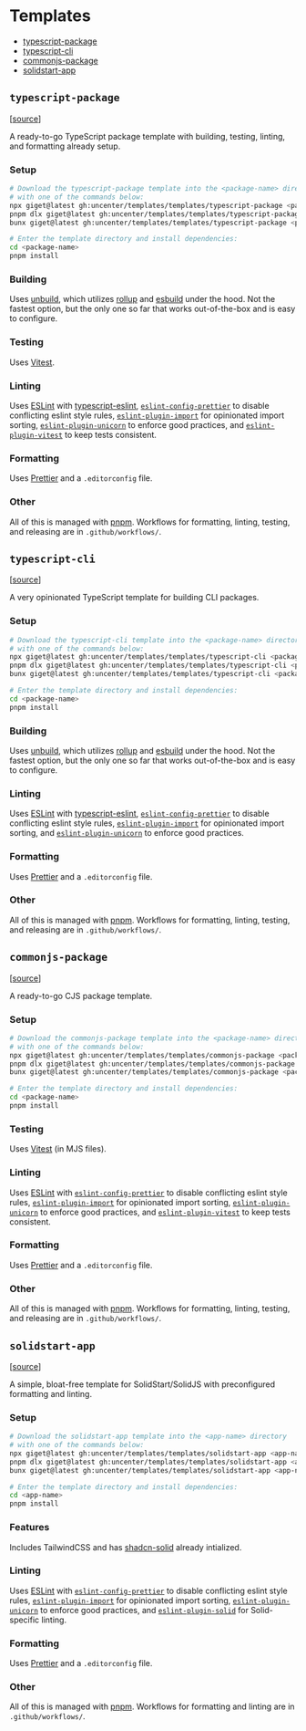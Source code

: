 # Templates

-   [typescript-package](#typescript-package)
-   [typescript-cli](#typescript-cli)
-   [commonjs-package](#commonjs-package)
-   [solidstart-app](#solidstart-app)

## `typescript-package`

[[source](templates/typescript-package/)]

A ready-to-go TypeScript package template with building, testing, linting, and formatting already setup.

### Setup

```sh
# Download the typescript-package template into the <package-name> directory
# with one of the commands below:
npx giget@latest gh:uncenter/templates/templates/typescript-package <package-name>
pnpm dlx giget@latest gh:uncenter/templates/templates/typescript-package <package-name>
bunx giget@latest gh:uncenter/templates/templates/typescript-package <package-name>

# Enter the template directory and install dependencies:
cd <package-name>
pnpm install
```

### Building

Uses [unbuild](https://github.com/unjs/unbuild), which utilizes [rollup](https://rollupjs.org/) and [esbuild](https://github.com/evanw/esbuild) under the hood. Not the fastest option, but the only one so far that works out-of-the-box and is easy to configure.

### Testing

Uses [Vitest](https://vitest.dev/).

### Linting

Uses [ESLint](https://eslint.org/) with [typescript-eslint](https://typescript-eslint.io/), [`eslint-config-prettier`](https://github.com/prettier/eslint-config-prettier) to disable conflicting eslint style rules, [`eslint-plugin-import`](https://github.com/import-js/eslint-plugin-import) for opinionated import sorting, [`eslint-plugin-unicorn`](https://github.com/sindresorhus/eslint-plugin-unicorn) to enforce good practices, and [`eslint-plugin-vitest`](https://github.com/veritem/eslint-plugin-vitest) to keep tests consistent.

### Formatting

Uses [Prettier](https://prettier.io/) and a `.editorconfig` file.

### Other

All of this is managed with [pnpm](https://pnpm.io/). Workflows for formatting, linting, testing, and releasing are in `.github/workflows/`.

## `typescript-cli`

[[source](templates/typescript-cli/)]

A very opinionated TypeScript template for building CLI packages.

### Setup

```sh
# Download the typescript-cli template into the <package-name> directory
# with one of the commands below:
npx giget@latest gh:uncenter/templates/templates/typescript-cli <package-name>
pnpm dlx giget@latest gh:uncenter/templates/templates/typescript-cli <package-name>
bunx giget@latest gh:uncenter/templates/templates/typescript-cli <package-name>

# Enter the template directory and install dependencies:
cd <package-name>
pnpm install
```

### Building

Uses [unbuild](https://github.com/unjs/unbuild), which utilizes [rollup](https://rollupjs.org/) and [esbuild](https://github.com/evanw/esbuild) under the hood. Not the fastest option, but the only one so far that works out-of-the-box and is easy to configure.

### Linting

Uses [ESLint](https://eslint.org/) with [typescript-eslint](https://typescript-eslint.io/), [`eslint-config-prettier`](https://github.com/prettier/eslint-config-prettier) to disable conflicting eslint style rules, [`eslint-plugin-import`](https://github.com/import-js/eslint-plugin-import) for opinionated import sorting, and [`eslint-plugin-unicorn`](https://github.com/sindresorhus/eslint-plugin-unicorn) to enforce good practices.

### Formatting

Uses [Prettier](https://prettier.io/) and a `.editorconfig` file.

### Other

All of this is managed with [pnpm](https://pnpm.io/). Workflows for formatting, linting, testing, and releasing are in `.github/workflows/`.

## `commonjs-package`

[[source](templates/commonjs-package/)]

A ready-to-go CJS package template.

### Setup

```sh
# Download the commonjs-package template into the <package-name> directory
# with one of the commands below:
npx giget@latest gh:uncenter/templates/templates/commonjs-package <package-name>
pnpm dlx giget@latest gh:uncenter/templates/templates/commonjs-package <package-name>
bunx giget@latest gh:uncenter/templates/templates/commonjs-package <package-name>

# Enter the template directory and install dependencies:
cd <package-name>
pnpm install
```

### Testing

Uses [Vitest](https://vitest.dev/) (in MJS files).

### Linting

Uses [ESLint](https://eslint.org/) with [`eslint-config-prettier`](https://github.com/prettier/eslint-config-prettier) to disable conflicting eslint style rules, [`eslint-plugin-import`](https://github.com/import-js/eslint-plugin-import) for opinionated import sorting, [`eslint-plugin-unicorn`](https://github.com/sindresorhus/eslint-plugin-unicorn) to enforce good practices, and [`eslint-plugin-vitest`](https://github.com/veritem/eslint-plugin-vitest) to keep tests consistent.

### Formatting

Uses [Prettier](https://prettier.io/) and a `.editorconfig` file.

### Other

All of this is managed with [pnpm](https://pnpm.io/). Workflows for formatting, linting, testing, and releasing are in `.github/workflows/`.

## `solidstart-app`

[[source](templates/solidstart-app/)]

A simple, bloat-free template for SolidStart/SolidJS with preconfigured formatting and linting.

### Setup

```sh
# Download the solidstart-app template into the <app-name> directory
# with one of the commands below:
npx giget@latest gh:uncenter/templates/templates/solidstart-app <app-name>
pnpm dlx giget@latest gh:uncenter/templates/templates/solidstart-app <app-name>
bunx giget@latest gh:uncenter/templates/templates/solidstart-app <app-name>

# Enter the template directory and install dependencies:
cd <app-name>
pnpm install
```

### Features

Includes TailwindCSS and has [shadcn-solid](https://shadcn-solid.vercel.app/docs/introduction) already intialized.

### Linting

Uses [ESLint](https://eslint.org/) with [`eslint-config-prettier`](https://github.com/prettier/eslint-config-prettier) to disable conflicting eslint style rules, [`eslint-plugin-import`](https://github.com/import-js/eslint-plugin-import) for opinionated import sorting, [`eslint-plugin-unicorn`](https://github.com/sindresorhus/eslint-plugin-unicorn) to enforce good practices, and [`eslint-plugin-solid`](https://github.com/solidjs-community/eslint-plugin-solid) for Solid-specific linting.

### Formatting

Uses [Prettier](https://prettier.io/) and a `.editorconfig` file.

### Other

All of this is managed with [pnpm](https://pnpm.io/). Workflows for formatting and linting are in `.github/workflows/`.
